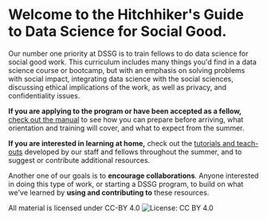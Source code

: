 # Welcome to the Hitchhiker's Guide to Data Science for Social Good.

Our number one priority at DSSG is to train fellows to do data science
for social good work. This curriculum includes many things you'd find
in a data science course or bootcamp, but with an emphasis on solving problems with social
impact, integrating data science with the social sciences, discussing ethical implications of the work, as well as privacy, and confidentiality issues.


**If you are applying to the program or have been accepted as a
fellow,** [check out the manual](dssg-manual/) to see how you can
prepare before arriving, what orientation and training will cover, and
what to expect from the summer.

**If you are interested in learning at home,** check out the
[tutorials and teach-outs](curriculum/) developed by our staff and
fellows throughout the summer, and to suggest or contribute additional
resources.

Another one of our goals is to **encourage collaborations**. Anyone
interested in doing this type of work, or starting a DSSG program, to
build on what we've  learned by **using and contributing to** these
resources.


All material is licensed under CC-BY 4.0
![License: CC BY 4.0](https://img.shields.io/badge/License-CC%20BY%204.0-lightgrey.svg)
